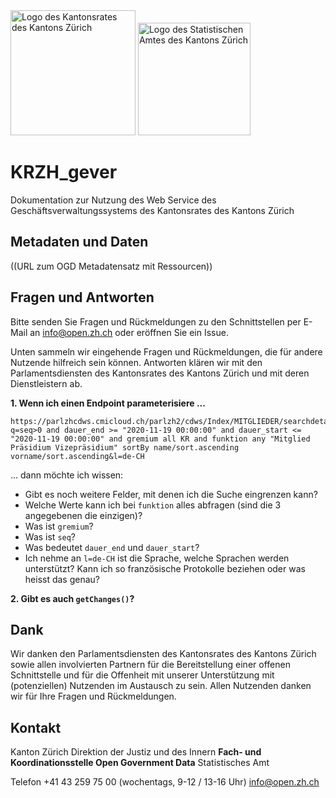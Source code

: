 <img src="https://github.com/openZH/KRZH_gever/blob/main/kantonsrat_zh_logo.png" alt="Logo des Kantonsrates des Kantons Zürich" width="200"/>
<img src="https://github.com/openZH/KRZH_gever/blob/main/statistisches_amt_kt_zh.png" alt="Logo des Statistischen Amtes des Kantons Zürich" width="180"/>

# KRZH_gever
Dokumentation zur Nutzung des Web Service des Geschäftsverwaltungssystems des Kantonsrates des Kantons Zürich

## Metadaten und Daten
((URL zum OGD Metadatensatz mit Ressourcen))

## Fragen und Antworten
Bitte senden Sie Fragen und Rückmeldungen zu den Schnittstellen per E-Mail an [info@open.zh.ch](mailto:info@open.zh.ch) oder eröffnen Sie ein Issue. 

Unten sammeln wir eingehende Fragen und Rückmeldungen, die für andere Nutzende hilfreich sein können. Antworten klären wir mit den Parlamentsdiensten des Kantonsrates des Kantons Zürich und mit deren Dienstleistern ab.

**1. Wenn ich einen Endpoint parameterisiere ...** 
```
https://parlzhcdws.cmicloud.ch/parlzh2/cdws/Index/MITGLIEDER/searchdetails?q=seq>0 and dauer_end >= "2020-11-19 00:00:00" and dauer_start <= "2020-11-19 00:00:00" and gremium all KR and funktion any "Mitglied Präsidium Vizepräsidium" sortBy name/sort.ascending vorname/sort.ascending&l=de-CH
```
... dann möchte ich wissen:
- Gibt es noch weitere Felder, mit denen ich die Suche eingrenzen kann?
- Welche Werte kann ich bei `funktion` alles abfragen (sind die 3 angegebenen die einzigen)?
- Was ist `gremium`?
- Was ist `seq`?
- Was bedeutet `dauer_end` und `dauer_start`?
- Ich nehme an `l=de-CH` ist die Sprache, welche Sprachen werden unterstützt? Kann ich so französische Protokolle beziehen oder was heisst das genau?

**2. Gibt es auch `getChanges()`?**

## Dank
Wir danken den Parlamentsdiensten des Kantonsrates des Kantons Zürich sowie allen involvierten Partnern für die Bereitstellung einer offenen Schnittstelle und für die Offenheit mit unserer Unterstützung mit (potenziellen) Nutzenden im Austausch zu sein. Allen Nutzenden danken wir für Ihre Fragen und Rückmeldungen.

## Kontakt
Kanton Zürich
Direktion der Justiz und des Innern
**Fach- und Koordinationsstelle Open Government Data**
Statistisches Amt

Telefon +41 43 259 75 00 (wochentags, 9-12 / 13-16 Uhr)
[info@open.zh.ch](mailto:info@open.zh.ch)
